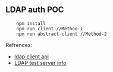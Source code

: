 ## LDAP auth POC
```shell script
    npm install
    npm run client //Method-1
    npm run abstract-client //Method-2
```

Refrences:
* [ldap client api](http://ldapjs.org/client.html#paging)
* [LDAP test server info](https://www.forumsys.com/tutorials/integration-how-to/ldap/online-ldap-test-server/)
